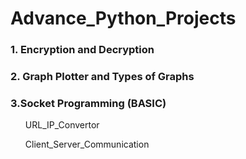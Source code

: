 # Advance_Python_Projects

<h3>1. Encryption and Decryption</h3>

<h3>2. Graph Plotter and Types of Graphs</h3>

<h3>3.Socket Programming (BASIC)</h3>

<ul>URL_IP_Convertor</ul>
<ul>Client_Server_Communication</ul>
